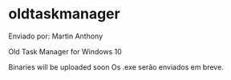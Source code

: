 # oldtaskmanager
Enviado por: Martin Anthony 

Old Task Manager for Windows 10

Binaries will be uploaded soon
Os .exe serão enviados em breve.
